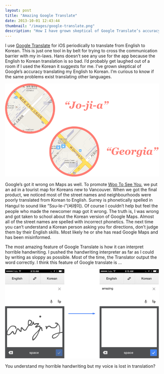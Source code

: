 ```yaml
---
layout: post
title: "Amazing Google Translate"
date: 2013-10-01 12:43:44
thumbnail: "/images/google-translate.png"
description: "How I have grown skeptical of Google Translate’s accuracy translating my English to Korean and the misinformation of Google Maps."
---
```

I use [Google Translate](https://itunes.apple.com/ca/app/google-translate/id414706506?mt=8) for iOS periodically to translate from English to Korean. This is just one tool in by belt for trying to cross the communication barrier with my in-laws. Hans doesn’t see any use for the app because the English to Korean translation is so bad. I’d probably get laughed out of a room if I used the Korean it suggests for me. I’ve grown skeptical of Google’s accuracy translating my English to Korean. I’m curious to know if the same problems exist translating other languages.

<img src="/images/google-maps-korean.png" alt="Google Maps is possibly misinforming people the pronunciation of places"/>

Google’s got it wrong on Maps as well. To promote [Woo To See You](http://wootoseeyou.com), we put an ad in a tourist map for Koreans new to Vancouver. When we got the final product, we noticed most of the street names and neighbourhoods were poorly translated from Korean to English. Surrey is phonetically spelled in Hangul to sound like “Ssu-le-i”(써레이). Of course I couldn’t help but feel the people who made the newcomer map got it wrong. The truth is, I was wrong and got taken to school about the Korean version of Google Maps. Almost all of the street names are spelled with incorrect phonetics. The next time you can’t understand a Korean person asking you for directions, don’t judge them by their English skills. Most likely he or she has read Google Maps and has been misinformed.

The most amazing feature of Google Translate is how it can interpret horrible handwriting. I pushed the handwriting interpreter as far as I could by writing as sloppy as possible. Most of the time, the Translator output the word correctly. I think this feature of Google translate is ...

<img src="/images/google-translate.png" alt="Google Translate amazing ability to understand my horrible handwriting on iOS 7"/>
<p class="image-caption">You understand my horrible handwriting but my voice is lost in translation?</p>